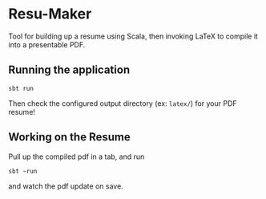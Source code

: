 # Resu-Maker

Tool for building up a resume using Scala, then invoking LaTeX to compile it into a presentable PDF.

## Running the application

```shell
sbt run
```

Then check the configured output directory (ex: `latex/`) for your PDF resume!

## Working on the Resume

Pull up the compiled pdf in a tab, and run

```shell
sbt ~run
```
and watch the pdf update on save.